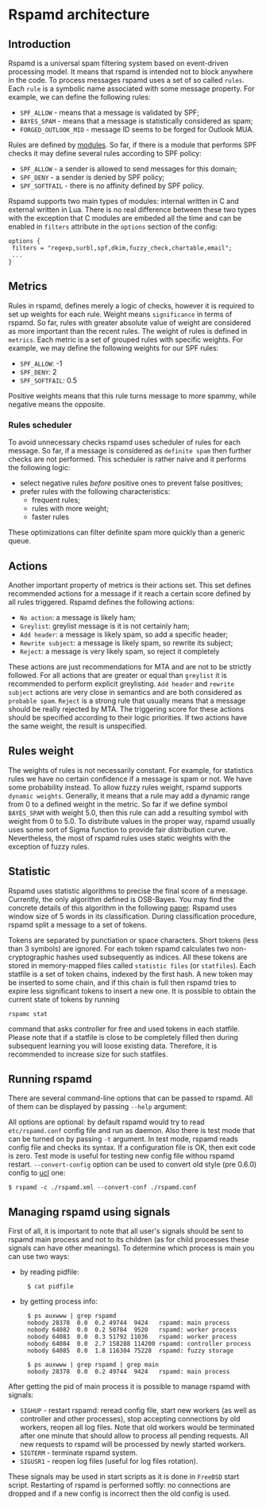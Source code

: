 # Rspamd architecture

## Introduction

Rspamd is a universal spam filtering system based on event-driven processing 
model. It means that rspamd is intended not to block anywhere in the code. To
process messages rspamd uses a set of so called `rules`. Each `rule` is a symbolic
name associated with some message property. For example, we can define the following
rules:

- `SPF_ALLOW` - means that a message is validated by SPF;
- `BAYES_SPAM` - means that a message is statistically considered as spam;
- `FORGED_OUTLOOK_MID` - message ID seems to be forged for Outlook MUA.

Rules are defined by [modules](../modules/). So far, if there is a module that
performs SPF checks it may define several rules according to SPF policy:

- `SPF_ALLOW` - a sender is allowed to send messages for this domain;
- `SPF_DENY` - a sender is denied by SPF policy;
- `SPF_SOFTFAIL` - there is no affinity defined by SPF policy.

Rspamd supports two main types of modules: internal written in C and external
written in Lua. There is no real difference between these two types with the exception
that C modules are embeded all the time and can be enabled in `filters` attribute
in the `options` section of the config:

~~~nginx
options {
 filters = "regexp,surbl,spf,dkim,fuzzy_check,chartable,email";
 ...
}
~~~

## Metrics

Rules in rspamd, defines merely a logic of checks, however it is required to
set up weights for each rule. Weight means `significance` in terms of rspamd. So
far, rules with greater absolute value of weight are considered as more important
than the recent rules. The weight of rules is defined in `metrics`. Each metric
is a set of grouped rules with specific weights. For example, we may define the
following weights for our SPF rules:

- `SPF_ALLOW`: -1
- `SPF_DENY`: 2
- `SPF_SOFTFAIL`: 0.5

Positive weights means that this rule turns message to more spammy, while negative
means the opposite.

### Rules scheduler

To avoid unnecessary checks rspamd uses scheduler of rules for each message. So far,
if a message is considered as `definite spam` then further checks are not performed.
This scheduler is rather naive and it performs the following logic:

- select negative rules *before* positive ones to prevent false positives;
- prefer rules with the following characteristics:
  - frequent rules;
  - rules with more weight;
  - faster rules

These optimizations can filter definite spam more quickly than a generic queue.

## Actions

Another important property of metrics is their actions set. This set defines recommended
actions for a message if it reach a certain score defined by all rules triggered.
Rspamd defines the following actions:

- `No action`: a message is likely ham;
- `Greylist`: greylist message is it is not certainly ham;
- `Add header`: a message is likely spam, so add a specific header;
- `Rewrite subject`: a message is likely spam, so rewrite its subject;
- `Reject`: a message is very likely spam, so reject it completely

These actions are just recommendations for MTA and are not to be strictly followed.
For all actions that are greater or equal than `greylist` it is recommended to
perform explicit greylisting. `Add header` and `rewrite subject` actions are very
close in semantics and are both considered as `probable spam`. `Reject` is a 
strong rule that usually means that a message should be really rejected by MTA.
The triggering score for these actions should be specified according to their logic
priorities. If two actions have the same weight, the result is unspecified.

## Rules weight

The weights of rules is not necessarily constant. For example, for statistics rules
we have no certain confidence if a message is spam or not. We have some probability
instead. To allow fuzzy rules weight, rspamd supports `dynamic weights`. Generally,
it means that a rule may add a dynamic range from 0 to a defined weight in the metric.
So far if we define symbol `BAYES_SPAM` with weight 5.0, then this rule can add
a resulting symbol with weight from 0 to 5.0. To distribute values in the proper
way, rspamd usually uses some sort of Sigma function to provide fair distribution curve.
Nevertheless, the most of rspamd rules uses static weights with the exception of
fuzzy rules.

## Statistic

Rspamd uses statistic algorithms to precise the final score of a message. Currently,
the only algorithm defined is OSB-Bayes. You may find the concrete details of this
algorithm in the following [paper](http://osbf-lua.luaforge.net/papers/osbf-eddc.pdf).
Rspamd uses window size of 5 words in its classification. During classification procedure,
rspamd split a message to a set of tokens. 

Tokens are separated by punctiation or space characters. Short tokens (less than 3 symbols) are ignored. For each token rspamd
calculates two non-cryptographic hashes used subsequently as indices. All these tokens
are stored in memory-mapped files called `statistic files` (or `statfiles`). Each statfile
is a set of token chains, indexed by the first hash. A new token may be inserted to some
chain, and if this chain is full then rspamd tries to expire less significant tokens to
insert a new one. It is possible to obtain the current state of tokens by running

	rspamc stat 

command that asks controller for free and used tokens in each statfile.
Please note that if a statfile is close to be completely filled then during subsequent
learning you will loose existing data. Therefore, it is recommended to increase size for
such statfiles.

## Running rspamd
 
There are several command-line options that can be passed to rspamd. All of them can be displayed by passing `--help` argument: 

All options are optional: by default rspamd would try to read `etc/rspamd.conf` config file and run as daemon. Also there is test mode that can be turned on by passing `-t` argument. In test mode, rspamd reads config file and checks its syntax. If a configuration file is OK, then exit code is zero. Test mode is useful for testing new config file withou rspamd restart. `--convert-config` option can be used to convert old style (pre 0.6.0) config to [ucl](../configuration/ucl.md) one: 

	$ rspamd -c ./rspamd.xml --convert-conf ./rspamd.conf

 
## Managing rspamd using signals

First of all, it is important to note that all user's signals should be sent to rspamd main process and not to its children (as for child processes these signals can have other meanings). To determine which process is main you can use two ways: 

- by reading pidfile: 

		$ cat pidfile

- by getting process info: 

		$ ps auxwww | grep rspamd
		nobody 28378  0.0  0.2 49744  9424   rspamd: main process
		nobody 64082  0.0  0.2 50784  9520   rspamd: worker process
		nobody 64083  0.0  0.3 51792 11036   rspamd: worker process
		nobody 64084  0.0  2.7 158288 114200 rspamd: controller process
		nobody 64085  0.0  1.8 116304 75228  rspamd: fuzzy storage
	
		$ ps auxwww | grep rspamd | grep main
		nobody 28378  0.0  0.2 49744  9424   rspamd: main process

After getting the pid of main process it is possible to manage rspamd with signals:
 
- `SIGHUP` - restart rspamd: reread config file, start new workers (as well as controller and other processes), stop accepting connections by old workers, reopen all log files. Note that old workers would be terminated after one minute that should allow to process all pending requests. All new requests to rspamd will be processed by newly started workers. 
- `SIGTERM` - terminate rspamd system.
- `SIGUSR1` - reopen log files (useful for log files rotation). 

These signals may be used in start scripts as it is done in `FreeBSD` start script. Restarting of rspamd is performed softly: no connections are dropped and if a new config is incorrect then the old config is used. 